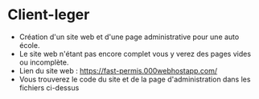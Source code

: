 # Client-leger
- Création d'un site web et d'une page administrative pour une auto école. 
- Le site web n'étant pas encore complet vous y verez des pages vides ou incomplète.
- Lien du site web : https://fast-permis.000webhostapp.com/
- Vous trouverez le code du site et de la page d'administration dans les fichiers ci-dessus
